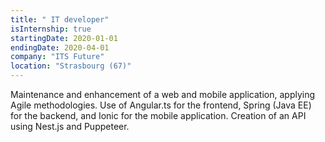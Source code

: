 ```yaml
---
title: " IT developer"
isInternship: true
startingDate: 2020-01-01
endingDate: 2020-04-01
company: "ITS Future"
location: "Strasbourg (67)"
---
```


Maintenance and enhancement of a web and mobile application, applying Agile methodologies. Use of Angular.ts for the frontend, Spring (Java EE) for the backend, and Ionic for the mobile application. Creation of an API using Nest.js and Puppeteer.